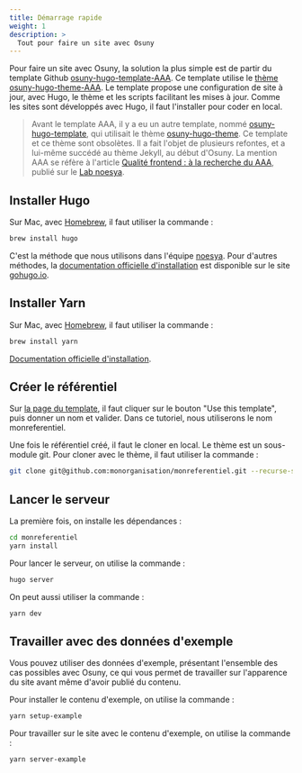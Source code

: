 ```yaml
---
title: Démarrage rapide
weight: 1
description: >
  Tout pour faire un site avec Osuny
---
```


Pour faire un site avec Osuny, la solution la plus simple est de partir du template Github [osuny-hugo-template-AAA](https://github.com/noesya/osuny-hugo-template-AAA). 
Ce template utilise le [thème osuny-hugo-theme-AAA](https://github.com/noesya/osuny-hugo-theme-AAA). 
Le template propose une configuration de site à jour, avec Hugo, le thème et les scripts facilitant les mises à jour. 
Comme les sites sont développés avec Hugo, il faut l'installer pour coder en local.

> Avant le template AAA, il y a eu un autre template, nommé [osuny-hugo-template](https://github.com/noesya/osuny-hugo-template), qui utilisait le thème [osuny-hugo-theme](https://github.com/noesya/osuny-hugo-theme). Ce template et ce thème sont obsolètes. Il a fait l'objet de plusieurs refontes, et a lui-même succédé au thème Jekyll, au début d'Osuny. La mention AAA se réfère à l'article [Qualité frontend : à la recherche du AAA](https://lab.noesya.coop/2022/qualite-front), publié sur le [Lab noesya](https://lab.noesya.coop).

## Installer Hugo 

Sur Mac, avec [Homebrew](https://brew.sh), il faut utiliser la commande :
```bash
brew install hugo
```
C'est la méthode que nous utilisons dans l'équipe [noesya](https://www.noesya.coop). 
Pour d'autres méthodes, la [documentation officielle d'installation](https://gohugo.io/getting-started/installing/) est disponible sur le site [gohugo.io](https://gohugo.io).

## Installer Yarn

Sur Mac, avec [Homebrew](https://brew.sh), il faut utiliser la commande :
```bash
brew install yarn
```

[Documentation officielle d'installation](https://yarnpkg.com/getting-started/install).

## Créer le référentiel

Sur [la page du template](https://github.com/noesya/osuny-hugo-template-AAA), il faut cliquer sur le bouton "Use this template", puis donner un nom et valider.
Dans ce tutoriel, nous utiliserons le nom monreferentiel.

Une fois le référentiel créé, il faut le cloner en local.
Le thème est un sous-module git. 
Pour cloner avec le thème, il faut utiliser la commande :
```bash
git clone git@github.com:monorganisation/monreferentiel.git --recurse-submodules
```

## Lancer le serveur

La première fois, on installe les dépendances :
```bash
cd monreferentiel
yarn install
```

Pour lancer le serveur, on utilise la commande :
```bash
hugo server
```

On peut aussi utiliser la commande :
```bash
yarn dev
```

## Travailler avec des données d'exemple

Vous pouvez utiliser des données d'exemple, présentant l'ensemble des cas possibles avec Osuny, ce qui vous permet de travailler sur l'apparence du site avant même d'avoir publié du contenu.

Pour installer le contenu d'exemple, on utilise la commande :
```bash
yarn setup-example
```
Pour travailler sur le site avec le contenu d'exemple, on utilise la commande :
```bash
yarn server-example
```

